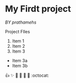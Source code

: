 # My Firdt project
*BY prathamehs*

Project FIles 
1. Item 1
2. Item 2
3. Item 3
 * Item 3a
 * Item 3b

:+1: :sparkles: :camel: :tada: 
:rocket: :metal: :octocat: 
